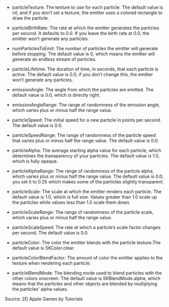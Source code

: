 - particleTexture: The texture to use for each particle. The default value is nil, and if you don’t set a texture, the emitter uses a colored rectangle to draw the particle.

- particleBirthRate: The rate at which the emitter generates the particles per second. It defaults to 0.0. If you leave the birth rate at 0.0, the emitter won’t generate any particles.

- numParticlesToEmit: The number of particles the emitter will generate before stopping. The default value is 0, which means the emitter will generate an endless stream of particles.

- particleLifetime: The duration of time, in seconds, that each particle is active. The default value is 0.0; if you don’t change this, the emitter won’t generate any particles.

- emissionAngle: The angle from which the particles are emitted. The default value is 0.0, which is directly right.

- emissionAngleRange: The range of randomness of the emission angle, which varies plus or minus half the range value.

- particleSpeed: The initial speed for a new particle in points per second. The default value is 0.0.

- particleSpeedRange: The range of randomness of the particle speed that varies plus or minus half the range value. The default value is 0.0.

- particleAlpha: The average starting alpha value for each particle, which determines the transparency of your particles. The default value is 1.0, which is fully opaque.

- particleAlphaRange: The range of randomness of the particle alpha, which varies plus or minus half the range value. The default value is 0.0; you set it to 0.25 which makes some of the particles slightly transparent.

- particleScale: The scale at which the emitter renders each particle. The default value is 1.0, which is full size. Values greater than 1.0 scale up the particles while values less than 1.0 scale them down.

- particleScaleRange: The range of randomness of the particle scale, which varies plus or minus half the range value.

- particleScaleSpeed: The rate at which a particle’s scale factor changes per second. The default value is 0.0.

- particleColor: The color the emitter blends with the particle texture.The default value is SKColor.clear.

- particleColorBlendFactor: The amount of color the emitter applies to the texture when rendering each particle.

- particleBlendMode: The blending mode used to blend particles with the other colors onscreen. The default value is SKBlendMode.alpha, which means that the particles and other objects are blended by multiplying the particles’ alpha values.

Source: 2D Apple Games by Tutorials
